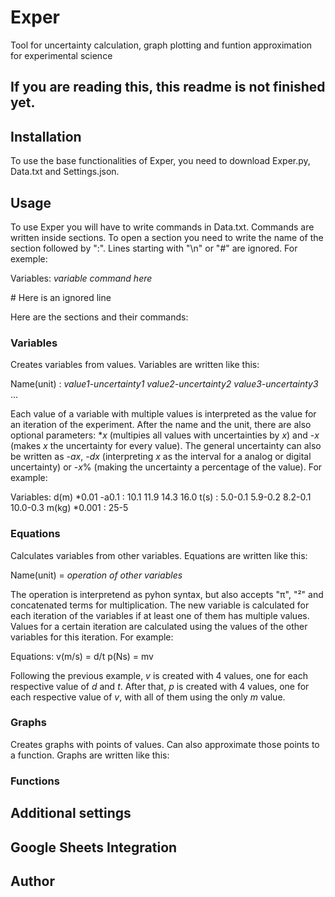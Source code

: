 # Exper
Tool for uncertainty calculation, graph plotting and funtion approximation for experimental science

## If you are reading this, this readme is not finished yet.

## Installation
To use the base functionalities of Exper, you need to download Exper.py, Data.txt and Settings.json.

## Usage
To use Exper you will have to write commands in Data.txt. Commands are written inside sections. To open a section you need to write the name of the section followed by ":". Lines starting with "\n" or "#" are ignored. For exemple:

Variables:
_variable command here_

\# Here is an ignored line

Here are the sections and their commands:

### Variables
Creates variables from values. Variables are written like this:

Name(unit) : _value1-uncertainty1 value2-uncertainty2 value3-uncertainty3_ ...

Each value of a variable with multiple values is interpreted as the value for an iteration of the experiment.
After the name and the unit, there are also optional parameters: *_x_ (multipies all values with uncertainties by _x_) and -_x_ (makes _x_ the uncertainty for every value). The general uncertainty can also be written as -_ax_, -_dx_ (interpreting _x_ as the interval for a analog or digital uncertainty) or -_x_% (making the uncertainty a percentage of the value). For example:

Variables:
d(m) *0.01 -a0.1 : 10.1 11.9 14.3 16.0
t(s) : 5.0-0.1 5.9-0.2 8.2-0.1 10.0-0.3
m(kg) *0.001 : 25-5

### Equations
Calculates variables from other variables. Equations are written like this:

Name(unit) = _operation of other variables_

The operation is interpretend as pyhon syntax, but also accepts "π", "²" and concatenated terms for multiplication.
The new variable is calculated for each iteration of the variables if at least one of them has multiple values. Values for a certain iteration are calculated using the values of the other variables for this iteration. For example:

Equations:
v(m/s) = d/t
p(Ns) = mv

Following the previous example, _v_ is created with 4 values, one for each respective value of _d_ and _t_. After that, _p_ is created with 4 values, one for each respective value of _v_, with all of them using the only _m_ value.

### Graphs
Creates graphs with points of values. Can also approximate those points to a function. Graphs are written like this:



### Functions

## Additional settings

## Google Sheets Integration

## Author